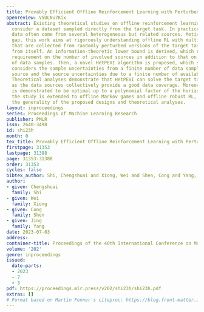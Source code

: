 ```yaml
---
title: Provably Efficient Offline Reinforcement Learning with Perturbed Data Sources
openreview: V5ULNu7Kix
abstract: Existing theoretical studies on offline reinforcement learning (RL) mostly
  consider a dataset sampled directly from the target task. In practice, however,
  data often come from several heterogeneous but related sources. Motivated by this
  gap, this work aims at rigorously understanding offline RL with multiple datasets
  that are collected from randomly perturbed versions of the target task instead of
  from itself. An information-theoretic lower bound is derived, which reveals a necessary
  requirement on the number of involved sources in addition to that on the number
  of data samples. Then, a novel HetPEVI algorithm is proposed, which simultaneously
  considers the sample uncertainties from a finite number of data samples per data
  source and the source uncertainties due to a finite number of available data sources.
  Theoretical analyses demonstrate that HetPEVI can solve the target task as long
  as the data sources collectively provide a good data coverage. Moreover, HetPEVI
  is demonstrated to be optimal up to a polynomial factor of the horizon length. Finally,
  the study is extended to offline Markov games and offline robust RL, which demonstrates
  the generality of the proposed designs and theoretical analyses.
layout: inproceedings
series: Proceedings of Machine Learning Research
publisher: PMLR
issn: 2640-3498
id: shi23h
month: 0
tex_title: Provably Efficient Offline Reinforcement Learning with Perturbed Data Sources
firstpage: 31353
lastpage: 31388
page: 31353-31388
order: 31353
cycles: false
bibtex_author: Shi, Chengshuai and Xiong, Wei and Shen, Cong and Yang, Jing
author:
- given: Chengshuai
  family: Shi
- given: Wei
  family: Xiong
- given: Cong
  family: Shen
- given: Jing
  family: Yang
date: 2023-07-03
address: 
container-title: Proceedings of the 40th International Conference on Machine Learning
volume: '202'
genre: inproceedings
issued:
  date-parts:
  - 2023
  - 7
  - 3
pdf: https://proceedings.mlr.press/v202/shi23h/shi23h.pdf
extras: []
# Format based on Martin Fenner's citeproc: https://blog.front-matter.io/posts/citeproc-yaml-for-bibliographies/
---
```

